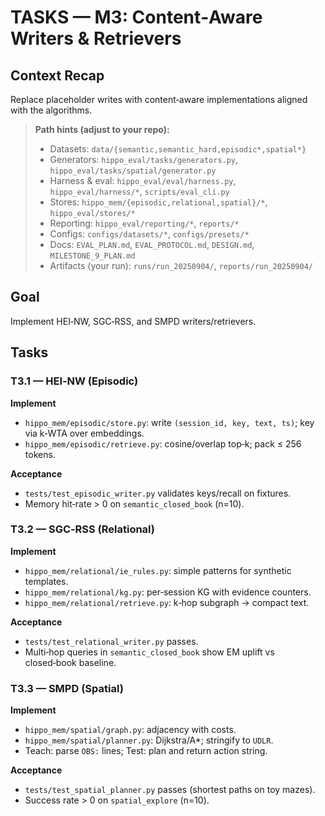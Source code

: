 # TASKS — M3: Content‑Aware Writers & Retrievers

## Context Recap
Replace placeholder writes with content‑aware implementations aligned with the algorithms.


> **Path hints (adjust to your repo):**
> - Datasets: `data/{semantic,semantic_hard,episodic*,spatial*}`
> - Generators: `hippo_eval/tasks/generators.py`, `hippo_eval/tasks/spatial/generator.py`
> - Harness & eval: `hippo_eval/eval/harness.py`, `hippo_eval/harness/*`, `scripts/eval_cli.py`
> - Stores: `hippo_mem/{episodic,relational,spatial}/*`, `hippo_eval/stores/*`
> - Reporting: `hippo_eval/reporting/*`, `reports/*`
> - Configs: `configs/datasets/*`, `configs/presets/*`
> - Docs: `EVAL_PLAN.md`, `EVAL_PROTOCOL.md`, `DESIGN.md`, `MILESTONE_9_PLAN.md`
> - Artifacts (your run): `runs/run_20250904/`, `reports/run_20250904/`


## Goal
Implement HEI‑NW, SGC‑RSS, and SMPD writers/retrievers.

## Tasks

### T3.1 — HEI‑NW (Episodic)
**Implement**
- `hippo_mem/episodic/store.py`: write `(session_id, key, text, ts)`; key via k‑WTA over embeddings.
- `hippo_mem/episodic/retrieve.py`: cosine/overlap top‑k; pack ≤ 256 tokens.

**Acceptance**
- `tests/test_episodic_writer.py` validates keys/recall on fixtures.
- Memory hit‑rate > 0 on `semantic_closed_book` (n=10).

### T3.2 — SGC‑RSS (Relational)
**Implement**
- `hippo_mem/relational/ie_rules.py`: simple patterns for synthetic templates.
- `hippo_mem/relational/kg.py`: per‑session KG with evidence counters.
- `hippo_mem/relational/retrieve.py`: k‑hop subgraph → compact text.

**Acceptance**
- `tests/test_relational_writer.py` passes.
- Multi‑hop queries in `semantic_closed_book` show EM uplift vs closed‑book baseline.

### T3.3 — SMPD (Spatial)
**Implement**
- `hippo_mem/spatial/graph.py`: adjacency with costs.
- `hippo_mem/spatial/planner.py`: Dijkstra/A*; stringify to `UDLR`.
- Teach: parse `OBS:` lines; Test: plan and return action string.

**Acceptance**
- `tests/test_spatial_planner.py` passes (shortest paths on toy mazes).
- Success rate > 0 on `spatial_explore` (n=10).

